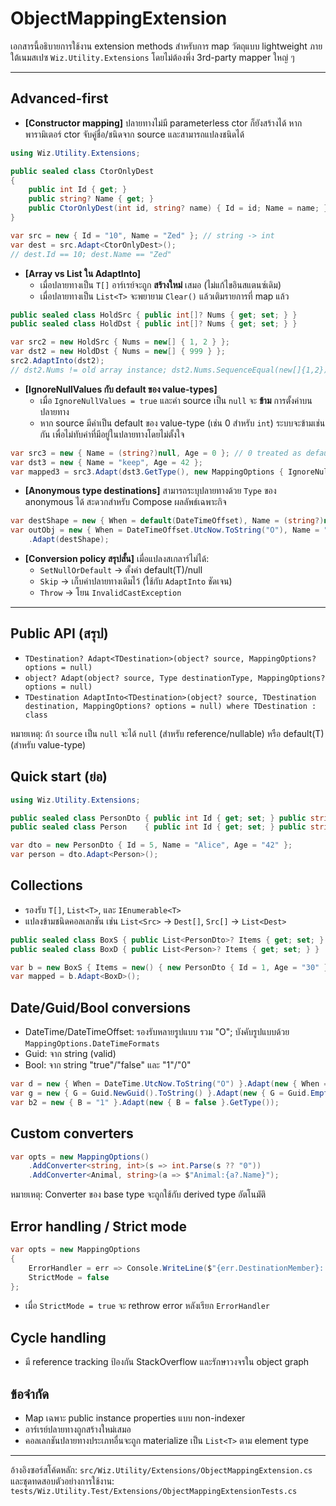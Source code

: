 # ObjectMappingExtension

เอกสารนี้อธิบายการใช้งาน extension methods สำหรับการ map วัตถุแบบ lightweight ภายใต้เนมสเปซ `Wiz.Utility.Extensions` โดยไม่ต้องพึ่ง 3rd-party mapper ใหญ่ ๆ
 
---

## Advanced-first

- __[Constructor mapping]__ ปลายทางไม่มี parameterless ctor ก็ยังสร้างได้ หากพารามิเตอร์ ctor จับคู่ชื่อ/ชนิดจาก source และสามารถแปลงชนิดได้

```csharp
using Wiz.Utility.Extensions;

public sealed class CtorOnlyDest
{
    public int Id { get; }
    public string? Name { get; }
    public CtorOnlyDest(int id, string? name) { Id = id; Name = name; }
}

var src = new { Id = "10", Name = "Zed" }; // string -> int
var dest = src.Adapt<CtorOnlyDest>();
// dest.Id == 10; dest.Name == "Zed"
```

- __[Array vs List ใน AdaptInto]__
  - เมื่อปลายทางเป็น `T[]` อาร์เรย์จะถูก __สร้างใหม่__ เสมอ (ไม่แก้ไขอินสแตนซ์เดิม)
  - เมื่อปลายทางเป็น `List<T>` จะพยายาม `Clear()` แล้วเติมรายการที่ map แล้ว

```csharp
public sealed class HoldSrc { public int[]? Nums { get; set; } }
public sealed class HoldDst { public int[]? Nums { get; set; } }

var src2 = new HoldSrc { Nums = new[] { 1, 2 } };
var dst2 = new HoldDst { Nums = new[] { 999 } };
src2.AdaptInto(dst2);
// dst2.Nums != old array instance; dst2.Nums.SequenceEqual(new[]{1,2})
```

- __[IgnoreNullValues กับ default ของ value-types]__
  - เมื่อ `IgnoreNullValues = true` และค่า source เป็น `null` จะ __ข้าม__ การตั้งค่าบนปลายทาง
  - หาก source มีค่าเป็น default ของ value-type (เช่น 0 สำหรับ `int`) ระบบจะข้ามเช่นกัน เพื่อไม่ทับค่าที่มีอยู่ในปลายทางโดยไม่ตั้งใจ

```csharp
var src3 = new { Name = (string?)null, Age = 0 }; // 0 treated as default
var dst3 = new { Name = "keep", Age = 42 };
var mapped3 = src3.Adapt(dst3.GetType(), new MappingOptions { IgnoreNullValues = true });
```

- __[Anonymous type destinations]__ สามารถระบุปลายทางด้วย `Type` ของ anonymous ได้ สะดวกสำหรับ Compose ผลลัพธ์เฉพาะกิจ

```csharp
var destShape = new { When = default(DateTimeOffset), Name = (string?)null }.GetType();
var outObj = new { When = DateTimeOffset.UtcNow.ToString("O"), Name = "A" }
    .Adapt(destShape);
```

- __[Conversion policy สรุปสั้น]__ เมื่อแปลงสเกลาร์ไม่ได้:
  - `SetNullOrDefault` -> ตั้งค่า default(T)/null
  - `Skip` -> เก็บค่าปลายทางเดิมไว้ (ใช้กับ `AdaptInto` ชัดเจน)
  - `Throw` -> โยน `InvalidCastException`

---

## Public API (สรุป)

- `TDestination? Adapt<TDestination>(object? source, MappingOptions? options = null)`
- `object? Adapt(object? source, Type destinationType, MappingOptions? options = null)`
- `TDestination AdaptInto<TDestination>(object? source, TDestination destination, MappingOptions? options = null) where TDestination : class`

หมายเหตุ: ถ้า `source` เป็น `null` จะได้ `null` (สำหรับ reference/nullable) หรือ default(T) (สำหรับ value-type)

## Quick start (ย่อ)

```csharp
using Wiz.Utility.Extensions;

public sealed class PersonDto { public int Id { get; set; } public string? Name { get; set; } public string? Age { get; set; } }
public sealed class Person    { public int Id { get; set; } public string? Name { get; set; } public int Age { get; set; } }

var dto = new PersonDto { Id = 5, Name = "Alice", Age = "42" };
var person = dto.Adapt<Person>();
```

## Collections

- รองรับ `T[]`, `List<T>`, และ `IEnumerable<T>`
- แปลงข้ามชนิดคอลเลกชัน เช่น `List<Src>` -> `Dest[]`, `Src[]` -> `List<Dest>`

```csharp
public sealed class BoxS { public List<PersonDto>? Items { get; set; } }
public sealed class BoxD { public List<Person>? Items { get; set; } }

var b = new BoxS { Items = new() { new PersonDto { Id = 1, Age = "30" } } };
var mapped = b.Adapt<BoxD>();
```

## Date/Guid/Bool conversions

- DateTime/DateTimeOffset: รองรับหลายรูปแบบ รวม "O"; บังคับรูปแบบด้วย `MappingOptions.DateTimeFormats`
- Guid: จาก string (valid)
- Bool: จาก string "true"/"false" และ "1"/"0"

```csharp
var d = new { When = DateTime.UtcNow.ToString("O") }.Adapt(new { When = default(DateTime) }.GetType());
var g = new { G = Guid.NewGuid().ToString() }.Adapt(new { G = Guid.Empty }.GetType());
var b2 = new { B = "1" }.Adapt(new { B = false }.GetType());
```

## Custom converters

```csharp
var opts = new MappingOptions()
    .AddConverter<string, int>(s => int.Parse(s ?? "0"))
    .AddConverter<Animal, string>(a => $"Animal:{a?.Name}");
```

หมายเหตุ: Converter ของ base type จะถูกใช้กับ derived type อัตโนมัติ

## Error handling / Strict mode

```csharp
var opts = new MappingOptions
{
    ErrorHandler = err => Console.WriteLine($"{err.DestinationMember}: {err.Exception.Message}"),
    StrictMode = false
};
```

- เมื่อ `StrictMode = true` จะ rethrow error หลังเรียก `ErrorHandler`

## Cycle handling

- มี reference tracking ป้องกัน StackOverflow และรักษาวงจรใน object graph

## ข้อจำกัด

- Map เฉพาะ public instance properties แบบ non-indexer
- อาร์เรย์ปลายทางถูกสร้างใหม่เสมอ
- คอลเลกชันปลายทางประเภทอื่นจะถูก materialize เป็น `List<T>` ตาม element type

---

อ้างอิงซอร์สโค้ดหลัก: `src/Wiz.Utility/Extensions/ObjectMappingExtension.cs` และชุดทดสอบตัวอย่างการใช้งาน: `tests/Wiz.Utility.Test/Extensions/ObjectMappingExtensionTests.cs`

